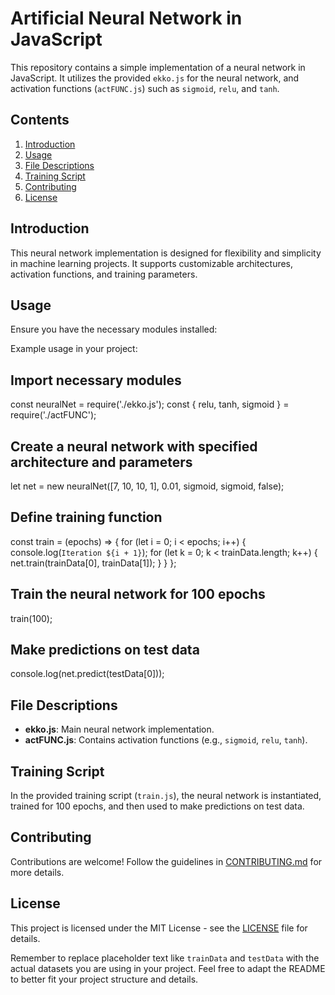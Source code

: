 # Artificial Neural Network in JavaScript

This repository contains a simple implementation of a neural network in JavaScript. It utilizes the provided `ekko.js` for the neural network, and activation functions (`actFUNC.js`) such as `sigmoid`, `relu`, and `tanh`.

## Contents

1. [Introduction](#introduction)
2. [Usage](#usage)
3. [File Descriptions](#file-descriptions)
4. [Training Script](#training-script)
5. [Contributing](#contributing)
6. [License](#license)

## Introduction

This neural network implementation is designed for flexibility and simplicity in machine learning projects. It supports customizable architectures, activation functions, and training parameters.

## Usage

Ensure you have the necessary modules installed:

Example usage in your project:

## Import necessary modules

const neuralNet = require('./ekko.js');
const { relu, tanh, sigmoid } = require('./actFUNC');

## Create a neural network with specified architecture and parameters

let net = new neuralNet([7, 10, 10, 1], 0.01, sigmoid, sigmoid, false);

## Define training function

const train = (epochs) => {
  for (let i = 0; i < epochs; i++) {
    console.log(`Iteration ${i + 1}`);
    for (let k = 0; k < trainData.length; k++) {
      net.train(trainData[0], trainData[1]);
    }
  }
};

## Train the neural network for 100 epochs
train(100);

## Make predictions on test data
console.log(net.predict(testData[0]));


## File Descriptions

- **ekko.js**: Main neural network implementation.
- **actFUNC.js**: Contains activation functions (e.g., `sigmoid`, `relu`, `tanh`).

## Training Script

In the provided training script (`train.js`), the neural network is instantiated, trained for 100 epochs, and then used to make predictions on test data.

## Contributing

Contributions are welcome! Follow the guidelines in [CONTRIBUTING.md](CONTRIBUTING.md) for more details.

## License

This project is licensed under the MIT License - see the [LICENSE](LICENSE) file for details.

Remember to replace placeholder text like `trainData` and `testData` with the actual datasets you are using in your project. Feel free to adapt the README to better fit your project structure and details.
